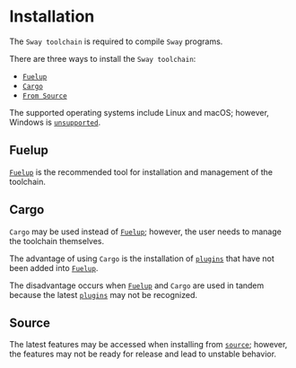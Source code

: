 # Installation

The `Sway toolchain` is required to compile `Sway` programs.

There are three ways to install the `Sway toolchain`:

- [`Fuelup`](fuelup.md)
- [`Cargo`](cargo.md)
- [`From Source`](source.md)

The supported operating systems include Linux and macOS; however, Windows is [`unsupported`](https://github.com/FuelLabs/sway/issues/1526).

## Fuelup

[`Fuelup`](fuelup.md) is the recommended tool for installation and management of the toolchain.

## Cargo

`Cargo` may be used instead of [`Fuelup`](fuelup.md); however, the user needs to manage the toolchain themselves.

<!-- markdown-link-check-disable -->
The advantage of using `Cargo` is the installation of [`plugins`](https://fuellabs.github.io/sway/v0.49.0/book/forc/plugins/index.html) that have not been added into [`Fuelup`](fuelup.md).

The disadvantage occurs when [`Fuelup`](fuelup.md) and `Cargo` are used in tandem because the latest [`plugins`](https://fuellabs.github.io/sway/v0.49.0/book/forc/plugins/index.html) may not be recognized.
<!-- markdown-link-check-enable -->

## Source

The latest features may be accessed when installing from [`source`](source.md); however, the features may not be ready for release and lead to unstable behavior.
